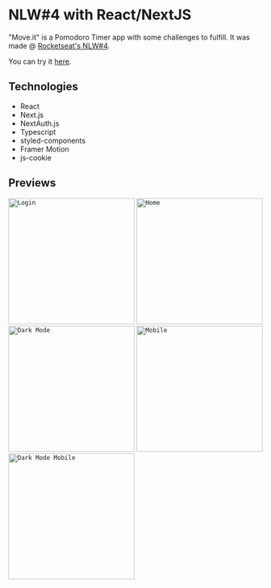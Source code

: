 # NLW#4 with React/NextJS
"Move.it" is a Pomodoro Timer app with some challenges to fulfill.
It was made @ [Rocketseat's NLW#4](https://rocketseat.com.br).

You can try it [here](https://moveit-next-tau.vercel.app).

## Technologies
- React
- Next.js
- NextAuth.js
- Typescript
- styled-components
- Framer Motion
- js-cookie

## Previews

<code><img height="250" src="https://user-images.githubusercontent.com/12618419/113068081-f0bbed80-9193-11eb-9772-8c998b4b77da.png" alt="Login"/></code>
<code><img height="250" src="https://user-images.githubusercontent.com/12618419/113068657-1ac1df80-9195-11eb-98b6-33ea6f0132e6.png" alt="Home"/></code>
<br />
<code><img height="250" src="https://user-images.githubusercontent.com/12618419/113068693-32996380-9195-11eb-89fc-0f24b0e0cd70.png" alt="Dark Mode"/></code>
<code><img height="250" src="https://user-images.githubusercontent.com/12618419/113068752-50ff5f00-9195-11eb-9a52-b5a19ff6757a.png" alt="Mobile"/></code>
<code><img height="250" src="https://user-images.githubusercontent.com/12618419/113068984-cb2fe380-9195-11eb-86e8-29ed6c644786.png" alt="Dark Mode Mobile"/></code>
